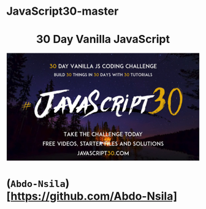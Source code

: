 # JavaScript30-master
<h1 align="center">30 Day Vanilla JavaScript</h1>
<p align="center"><img src="https://raw.githubusercontent.com/Abdo-Nsila/JavaScript30-master/master/Assets/JS%2030.png"/></p>

# (`Abdo-Nsila`)[https://github.com/Abdo-Nsila]
